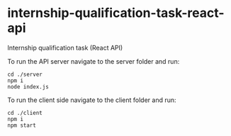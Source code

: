# internship-qualification-task-react-api

Internship qualification task (React API)

To run the API server navigate to the server folder and run:

```
cd ./server
npm i
node index.js
```

To run the client side navigate to the client folder and run:

```
cd ./client
npm i
npm start
```
